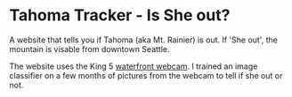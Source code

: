 # Tahoma Tracker - Is She out?

A website that tells you if Tahoma (aka Mt. Rainier) is out. If 'She out', the mountain is visable from downtown Seattle. 

The website uses the King 5 [waterfront webcam](https://www.king5.com/webcams). I trained an image classifier on a few months of pictures from the webcam to tell if she out or not.